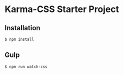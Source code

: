 # Karma-CSS Starter Project

## Installation

```bash
$ npm install
```

## Gulp

```bash
$ npm run watch-css
```
